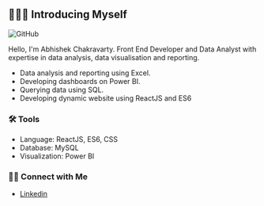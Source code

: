 ## 🙋🏻‍♀️ Introducing Myself

![GitHub](https://github.com/user-attachments/assets/54ff103b-0303-4a61-b931-715538a90d03)

Hello, I'm Abhishek Chakravarty. Front End Developer and Data Analyst with expertise in data analysis, data visualisation and reporting. 

- Data analysis and reporting using Excel.
- Developing dashboards on Power BI.
- Querying data using SQL.
- Developing dynamic website using ReactJS and ES6 

<!-- ### 📚 Projects

Welcome to my portfolio, where I showcase my [projects](https://github.com/katiehuangx/Portfolio-Guide/blob/main/README.md). -->

### 🛠️ Tools

- Language: ReactJS, ES6, CSS
- Database: MySQL
- Visualization: Power BI

### 👋🏻 Connect with Me

- [Linkedin](https://www.linkedin.com/in/iamchakravarty/)
